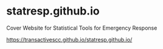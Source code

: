 # statresp.github.io
Cover Website for Statistical Tools for Emergency Response

https://transactivescc.github.io/statresp.github.io/
